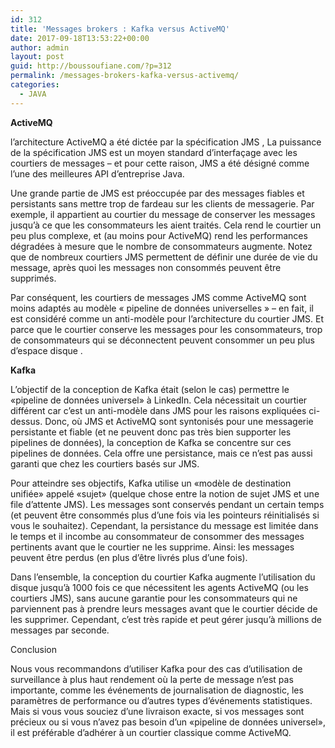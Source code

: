 ```yaml
---
id: 312
title: 'Messages brokers : Kafka versus ActiveMQ'
date: 2017-09-18T13:53:22+00:00
author: admin
layout: post
guid: http://boussoufiane.com/?p=312
permalink: /messages-brokers-kafka-versus-activemq/
categories:
  - JAVA
---
```

**ActiveMQ**

l&rsquo;architecture ActiveMQ a été dictée par la spécification JMS , La puissance de la spécification JMS est un moyen standard d&rsquo;interfaçage avec les courtiers de messages &#8211; et pour cette raison, JMS a été désigné comme l&rsquo;une des meilleures API d&rsquo;entreprise Java.
  
Une grande partie de JMS est préoccupée par des messages fiables et persistants sans mettre trop de fardeau sur les clients de messagerie. Par exemple, il appartient au courtier du message de conserver les messages jusqu&rsquo;à ce que les consommateurs les aient traités. Cela rend le courtier un peu plus complexe, et (au moins pour ActiveMQ) rend les performances dégradées à mesure que le nombre de consommateurs augmente. Notez que de nombreux courtiers JMS permettent de définir une durée de vie du message, après quoi les messages non consommés peuvent être supprimés.
  
Par conséquent, les courtiers de messages JMS comme ActiveMQ sont moins adaptés au modèle « pipeline de données universelles » &#8211; en fait, il est considéré comme un anti-modèle pour l&rsquo;architecture du courtier JMS. Et parce que le courtier conserve les messages pour les consommateurs, trop de consommateurs qui se déconnectent peuvent consommer un peu plus d&rsquo;espace disque .

**Kafka**

L&rsquo;objectif de la conception de Kafka était (selon le cas) permettre le «pipeline de données universel» à LinkedIn. Cela nécessitait un courtier différent car c&rsquo;est un anti-modèle dans JMS pour les raisons expliquées ci-dessus. Donc, où JMS et ActiveMQ sont syntonisés pour une messagerie persistante et fiable (et ne peuvent donc pas très bien supporter les pipelines de données), la conception de Kafka se concentre sur ces pipelines de données. Cela offre une persistance, mais ce n&rsquo;est pas aussi garanti que chez les courtiers basés sur JMS.

Pour atteindre ses objectifs, Kafka utilise un «modèle de destination unifiée» appelé «sujet» (quelque chose entre la notion de sujet JMS et une file d&rsquo;attente JMS). Les messages sont conservés pendant un certain temps (et peuvent être consommés plus d&rsquo;une fois via les pointeurs réinitialisés si vous le souhaitez). Cependant, la persistance du message est limitée dans le temps et il incombe au consommateur de consommer des messages pertinents avant que le courtier ne les supprime. Ainsi: les messages peuvent être perdus (en plus d&rsquo;être livrés plus d&rsquo;une fois).

Dans l&rsquo;ensemble, la conception du courtier Kafka augmente l&rsquo;utilisation du disque jusqu&rsquo;à 1000 fois ce que nécessitent les agents ActiveMQ (ou les courtiers JMS), sans aucune garantie pour les consommateurs qui ne parviennent pas à prendre leurs messages avant que le courtier décide de les supprimer. Cependant, c&rsquo;est très rapide et peut gérer jusqu&rsquo;à millions de messages par seconde.

Conclusion

Nous vous recommandons d&rsquo;utiliser Kafka pour des cas d&rsquo;utilisation de surveillance à plus haut rendement où la perte de message n&rsquo;est pas importante, comme les événements de journalisation de diagnostic, les paramètres de performance ou d&rsquo;autres types d&rsquo;événements statistiques. Mais si vous vous souciez d&rsquo;une livraison exacte, si vos messages sont précieux ou si vous n&rsquo;avez pas besoin d&rsquo;un «pipeline de données universel», il est préférable d&rsquo;adhérer à un courtier classique comme ActiveMQ.